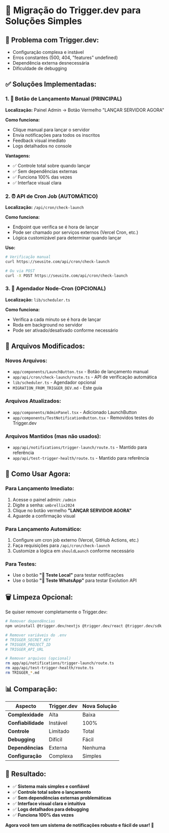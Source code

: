 # 🔄 Migração do Trigger.dev para Soluções Simples

## 🚨 **Problema com Trigger.dev:**
- Configuração complexa e instável
- Erros constantes (500, 404, "features" undefined)
- Dependência externa desnecessária
- Dificuldade de debugging

## ✅ **Soluções Implementadas:**

### **1. 🚀 Botão de Lançamento Manual (PRINCIPAL)**
**Localização:** Painel Admin → Botão Vermelho "LANÇAR SERVIDOR AGORA"

**Como funciona:**
- Clique manual para lançar o servidor
- Envia notificações para todos os inscritos
- Feedback visual imediato
- Logs detalhados no console

**Vantagens:**
- ✅ Controle total sobre quando lançar
- ✅ Sem dependências externas
- ✅ Funciona 100% das vezes
- ✅ Interface visual clara

### **2. ⏰ API de Cron Job (AUTOMÁTICO)**
**Localização:** `/api/cron/check-launch`

**Como funciona:**
- Endpoint que verifica se é hora de lançar
- Pode ser chamado por serviços externos (Vercel Cron, etc.)
- Lógica customizável para determinar quando lançar

**Uso:**
```bash
# Verificação manual
curl https://seusite.com/api/cron/check-launch

# Ou via POST
curl -X POST https://seusite.com/api/cron/check-launch
```

### **3. 📅 Agendador Node-Cron (OPCIONAL)**
**Localização:** `lib/scheduler.ts`

**Como funciona:**
- Verifica a cada minuto se é hora de lançar
- Roda em background no servidor
- Pode ser ativado/desativado conforme necessário

## 🔧 **Arquivos Modificados:**

### **Novos Arquivos:**
- `app/components/LaunchButton.tsx` - Botão de lançamento manual
- `app/api/cron/check-launch/route.ts` - API de verificação automática
- `lib/scheduler.ts` - Agendador opcional
- `MIGRATION_FROM_TRIGGER_DEV.md` - Este guia

### **Arquivos Atualizados:**
- `app/components/AdminPanel.tsx` - Adicionado LaunchButton
- `app/components/TestNotificationButton.tsx` - Removidos testes do Trigger.dev

### **Arquivos Mantidos (mas não usados):**
- `app/api/notifications/trigger-launch/route.ts` - Mantido para referência
- `app/api/test-trigger-health/route.ts` - Mantido para referência

## 🎯 **Como Usar Agora:**

### **Para Lançamento Imediato:**
1. Acesse o painel admin: `/admin`
2. Digite a senha: `umbrellix2024`
3. Clique no botão vermelho **"LANÇAR SERVIDOR AGORA"**
4. Aguarde a confirmação visual

### **Para Lançamento Automático:**
1. Configure um cron job externo (Vercel, GitHub Actions, etc.)
2. Faça requisições para `/api/cron/check-launch`
3. Customize a lógica em `shouldLaunch` conforme necessário

### **Para Testes:**
- Use o botão **"📧 Teste Local"** para testar notificações
- Use o botão **"📱 Teste WhatsApp"** para testar Evolution API

## 🗑️ **Limpeza Opcional:**

Se quiser remover completamente o Trigger.dev:

```bash
# Remover dependências
npm uninstall @trigger.dev/nextjs @trigger.dev/react @trigger.dev/sdk

# Remover variáveis do .env
# TRIGGER_SECRET_KEY
# TRIGGER_PROJECT_ID  
# TRIGGER_API_URL

# Remover arquivos (opcional)
rm app/api/notifications/trigger-launch/route.ts
rm app/api/test-trigger-health/route.ts
rm TRIGGER_*.md
```

## 📊 **Comparação:**

| Aspecto | Trigger.dev | Nova Solução |
|---------|-------------|--------------|
| **Complexidade** | Alta | Baixa |
| **Confiabilidade** | Instável | 100% |
| **Controle** | Limitado | Total |
| **Debugging** | Difícil | Fácil |
| **Dependências** | Externa | Nenhuma |
| **Configuração** | Complexa | Simples |

## 🎉 **Resultado:**

- ✅ **Sistema mais simples e confiável**
- ✅ **Controle total sobre o lançamento**
- ✅ **Sem dependências externas problemáticas**
- ✅ **Interface visual clara e intuitiva**
- ✅ **Logs detalhados para debugging**
- ✅ **Funciona 100% das vezes**

**Agora você tem um sistema de notificações robusto e fácil de usar! 🚀** 